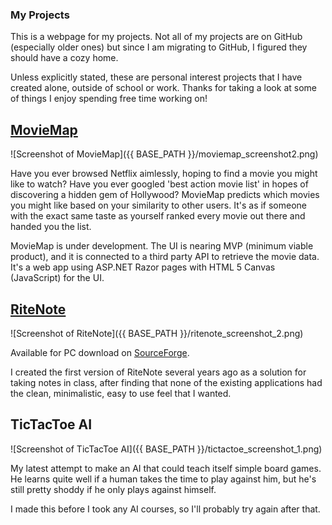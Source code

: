 ### My Projects

This is a webpage for my projects. Not all of my projects are on GitHub (especially older ones) but since I am migrating to GitHub, I figured they should have a cozy home.

Unless explicitly stated, these are personal interest projects that I have created alone, outside of school or work. Thanks for taking a look at some of things I enjoy spending free time working on!




## [MovieMap](https://github.com/timeofdave/MovieMap)

![Screenshot of MovieMap]({{ BASE_PATH }}/moviemap_screenshot2.png)

Have you ever browsed Netflix aimlessly, hoping to find a movie you might like to watch? Have you ever googled 'best action movie list' in hopes of discovering a hidden gem of Hollywood? MovieMap predicts which movies you might like based on your similarity to other users. It's as if someone with the exact same taste as yourself ranked every movie out there and handed you the list.

MovieMap is under development. The UI is nearing MVP (minimum viable product), and it is connected to a third party API to retrieve the movie data. It's a web app using ASP.NET Razor pages with HTML 5 Canvas (JavaScript) for the UI.




## [RiteNote](https://sourceforge.net/projects/ritenote/)

![Screenshot of RiteNote]({{ BASE_PATH }}/ritenote_screenshot_2.png)

Available for PC download on [SourceForge](https://sourceforge.net/projects/ritenote/).

I created the first version of RiteNote several years ago as a solution for taking notes in class, after finding that none of the existing applications had the clean, minimalistic, easy to use feel that I wanted.






## TicTacToe AI

![Screenshot of TicTacToe AI]({{ BASE_PATH }}/tictactoe_screenshot_1.png)

My latest attempt to make an AI that could teach itself simple board games. He learns quite well if a human takes the time to play against him, but he's still pretty shoddy if he only plays against himself.

I made this before I took any AI courses, so I'll probably try again after that.
